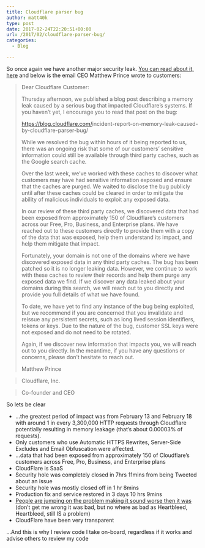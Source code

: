```yaml
---
title: Cloudflare parser bug
author: matt40k
type: post
date: 2017-02-24T22:20:51+00:00
url: /2017/02/cloudflare-parser-bug/
categories:
  - Blog

---
```

So once again we have another major security leak. <a href="https://bugs.chromium.org/p/project-zero/issues/detail?id=1139" target="_blank" rel="nofollow">You can read about it, here</a> and below is the email CEO Matthew Prince wrote to customers:

> Dear Cloudflare Customer:
> 
> Thursday afternoon, we published a blog post describing a memory leak caused by a serious bug that impacted Cloudflare&#8217;s systems. If you haven&#8217;t yet, I encourage you to read that post on the bug:
> 
> <a href="http://cloudflare.us5.list-manage.com/track/click?u=d80d4d74266c0c044b0bcd7ca&id=3ff7537b84&e=732308dd89" target="_blank" data-saferedirecturl="https://www.google.com/url?hl=en-GB&q=http://cloudflare.us5.list-manage.com/track/click?u%3Dd80d4d74266c0c044b0bcd7ca%26id%3D3ff7537b84%26e%3D732308dd89&source=gmail&ust=1488058256890000&usg=AFQjCNER8iXt3WdcnE695zWniExz6WcB2g" rel="nofollow">https://blog.cloudflare.com/<wbr></wbr>incident-report-on-memory-<wbr></wbr>leak-caused-by-cloudflare-<wbr></wbr>parser-bug/</a>
> 
> While we resolved the bug within hours of it being reported to us, there was an ongoing risk that some of our customers&#8217; sensitive information could still be available through third party caches, such as the Google search cache.
> 
> Over the last week, we&#8217;ve worked with these caches to discover what customers may have had sensitive information exposed and ensure that the caches are purged. We waited to disclose the bug publicly until after these caches could be cleared in order to mitigate the ability of malicious individuals to exploit any exposed data.
> 
> In our review of these third party caches, we discovered data that had been exposed from approximately 150 of Cloudflare&#8217;s customers across our Free, Pro, Business, and Enterprise plans. We have reached out to these customers directly to provide them with a copy of the data that was exposed, help them understand its impact, and help them mitigate that impact.
> 
> Fortunately, your domain is not one of the domains where we have discovered exposed data in any third party caches. The bug has been patched so it is no longer leaking data. However, we continue to work with these caches to review their records and help them purge any exposed data we find. If we discover any data leaked about your domains during this search, we will reach out to you directly and provide you full details of what we have found.
> 
> To date, we have yet to find any instance of the bug being exploited, but we recommend if you are concerned that you invalidate and reissue any persistent secrets, such as long lived session identifiers, tokens or keys. Due to the nature of the bug, customer SSL keys were not exposed and do not need to be rotated.
> 
> Again, if we discover new information that impacts you, we will reach out to you directly. In the meantime, if you have any questions or concerns, please don’t hesitate to reach out.
> 
> Matthew Prince
  
> Cloudflare, Inc.
  
> Co-founder and CEO

So lets be clear

  * &#8230;the greatest period of impact was from February 13 and February 18 with around 1 in every 3,300,000 HTTP requests through Cloudflare potentially resulting in memory leakage (that’s about 0.00003% of requests).
  * Only customers who use Automatic HTTPS Rewrites, Server-Side Excludes and Email Obfuscation were affected.
  * &#8230;data that had been exposed from approximately 150 of Cloudflare&#8217;s customers across Free, Pro, Business, and Enterprise plans
  * CloudFlare is SaaS
  * Security hole was completely closed in 7hrs 11mins from being Tweeted about an issue
  * Security hole was mostly closed off in 1 hr 8mins
  * Production fix and service restored in 3 days 10 hrs 9mins
  * <a href="http://www.doesitusecloudflare.com/?url=matt40k.uk" target="_blank" rel="nofollow">People are jumping on the problem making it sound worse then it was</a> (don&#8217;t get me wrong it was bad, but no where as bad as Heartbleed, Heartbleed, still IS a problem)
  * CloudFlare have been very transparent

&#8230;And this is why I review code I take on-board, regardless if it works and advise others to review my code

&nbsp;
